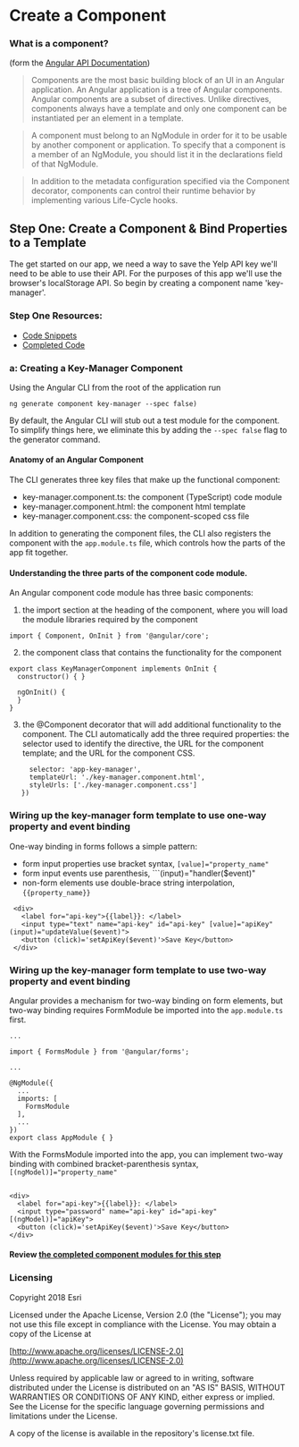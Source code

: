 # Create a Component

### What is a component? 
(form the [Angular API Documentation](https://angular.io/api/core/Component))

> Components are the most basic building block of an UI in an Angular application. An Angular application is a tree of Angular components. Angular components are a subset of directives. Unlike directives, components always have a template and only one component can be instantiated per an element in a template.

> A component must belong to an NgModule in order for it to be usable by another component or application. To specify that a component is a member of an NgModule, you should list it in the declarations field of that NgModule.

> In addition to the metadata configuration specified via the Component decorator, components can control their runtime behavior by implementing various Life-Cycle hooks.

## Step One: Create a Component & Bind Properties to a Template
The get started on our app, we need a way to save the Yelp API key we'll need to be able to use their API. For the 
purposes of this app we'll use the browser's localStorage API.  So begin by creating a component name 'key-manager'.

### Step One Resources:
* [Code Snippets](https://github.com/sean-olson-e/Rapid-Application-Development-using-Angular-CLI/tree/master/project_apps/1-creating-components/src/snippets/key-manager)
* [Completed Code](https://github.com/sean-olson-e/Rapid-Application-Development-using-Angular-CLI/tree/master/project_apps/2-importing-styles-using-built-in-directives/src/app)

### a: Creating a Key-Manager Component
 Using 
the Angular CLI from the root of the application run  

```ng generate component key-manager --spec false)```

By default, the Angular CLI will stub out a test module for the component. To simplify things here, we eliminate this by adding the ```--spec false``` flag to the generator command.

#### Anatomy of an Angular Component
The CLI generates three key files that make up the functional component:
* key-manager.component.ts: the component (TypeScript) code module
* key-manager.component.html: the component html template
* key-manager.component.css: the component-scoped css file

In addition to generating the component files, the CLI also registers the component with the ```app.module.ts``` file, which controls how the parts of the app fit together.

#### Understanding the three parts of the component code module.
An Angular component code module has three basic components:

1. the import section at the heading of the component, where you will load the module libraries required by the component

```
import { Component, OnInit } from '@angular/core';
```

2. the component class that contains the functionality for the component
```
export class KeyManagerComponent implements OnInit {
  constructor() { }

  ngOnInit() {
  }
}
``` 

3. the @Component decorator that will add additional functionality to the component.  The CLI automatically add the three required properties:  the selector used to identify the directive, the URL for the component template; and the URL for the component CSS.

```@Component({
     selector: 'app-key-manager',
     templateUrl: './key-manager.component.html',
     styleUrls: ['./key-manager.component.css']
   })

```      

### Wiring up the key-manager form template to use one-way property and event binding

One-way binding in forms follows a simple pattern: 
* form input properties use bracket syntax, ```[value]="property_name"``` 
* form input events use parenthesis, ```(input)="handler($event)"
* non-form elements use double-brace string interpolation, ```{{property_name}}```  


```
 <div>
   <label for="api-key">{{label}}: </label>
   <input type="text" name="api-key" id="api-key" [value]="apiKey" (input)="updateValue($event)">
   <button (click)='setApiKey($event)'>Save Key</button>
 </div>
```
 
### Wiring up the key-manager form template to use two-way property and event binding

Angular provides a mechanism for two-way binding on form elements, but two-way binding requires FormModule be imported into the ```app.module.ts``` first.

```
...

import { FormsModule } from '@angular/forms';

...

@NgModule({
  ...
  imports: [
    FormsModule
  ],
  ...
})
export class AppModule { }
```  


With the FormsModule imported into the app, you can implement two-way binding with combined bracket-parenthesis syntax, ```[(ngModel)]="property_name"```


```

<div>
  <label for="api-key">{{label}}: </label>
  <input type="password" name="api-key" id="api-key" [(ngModel)]="apiKey">
  <button (click)='setApiKey($event)'>Save Key</button>
</div>
```

#### Review [the completed component modules for this step](https://github.com/sean-olson-e/Rapid-Application-Development-using-Angular-CLI/tree/master/project_apps/1-creating-components/src/snippets/key-manager) 


### Licensing

Copyright 2018 Esri

Licensed under the Apache License, Version 2.0 (the "License"); you may not use this file except in compliance with the License. You may obtain a copy of the License at

[http://www.apache.org/licenses/LICENSE-2.0](http://www.apache.org/licenses/LICENSE-2.0)

Unless required by applicable law or agreed to in writing, software distributed under the License is distributed on an "AS IS" BASIS, WITHOUT WARRANTIES OR CONDITIONS OF ANY KIND, either express or implied. See the License for the specific language governing permissions and limitations under the License.

A copy of the license is available in the repository's license.txt file.
